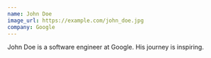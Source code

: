 ```yaml
---
name: John Doe
image_url: https://example.com/john_doe.jpg
company: Google
---
```


John Doe is a software engineer at Google. His journey is inspiring.
